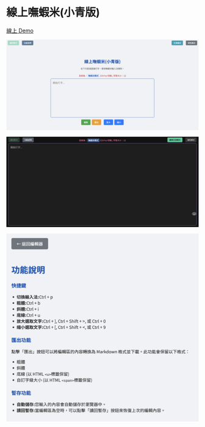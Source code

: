 # 線上嘸蝦米(小青版)  

[線上 Demo](https://liu.wayne65.cc)  
  
![image](https://raw.githubusercontent.com/WayneChang65/web-liu/master/img/main_1.png)  
  
![image](https://raw.githubusercontent.com/WayneChang65/web-liu/master/img/main_2.png)  
  
![image](https://raw.githubusercontent.com/WayneChang65/web-liu/master/img/main_3.png)  
